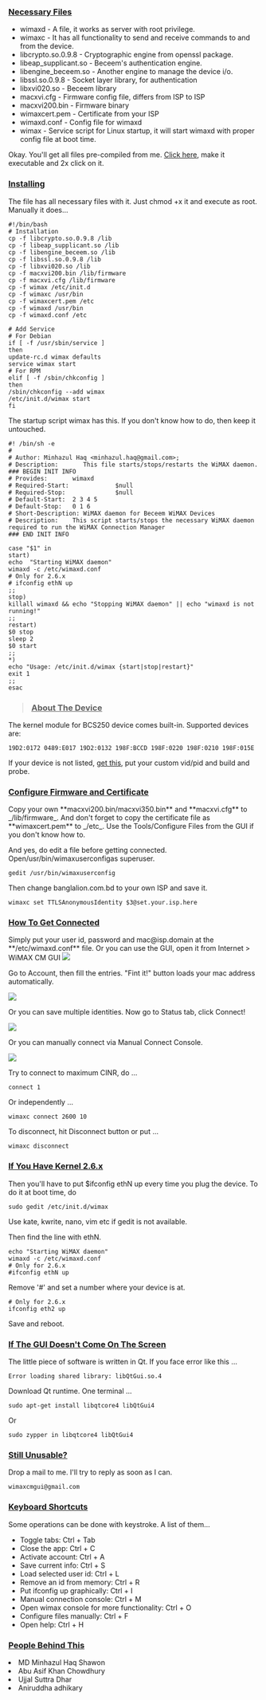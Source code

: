 <h3>
<u>Necessary Files</u></h3>
<ul>
<li>wimaxd - A file, it works as server with root privilege. </li>
<li>wimaxc - It has all functionality to send and receive commands to and from the device. </li>
<li>libcrypto.so.0.9.8 - Cryptographic engine from openssl package. </li>
<li>libeap_supplicant.so - Beceem's authentication engine. </li>
<li>libengine_beceem.so - Another engine to manage the device i/o. </li>
<li>libssl.so.0.9.8 - Socket layer library, for authentication </li>
<li>libxvi020.so - Beceem library </li>
<li>macxvi.cfg - Firmware config file, differs from ISP to ISP </li>
<li>macxvi200.bin - Firmware binary </li>
<li>wimaxcert.pem - Certificate from your ISP </li>
<li>wimaxd.conf - Config file for wimaxd </li>
<li>wimax - Service script for Linux startup, it will start wimaxd with proper config file at boot time. </li>
</ul>
Okay. You'll get all files pre-compiled from me. <a href='http://wimaxcmgui.googlecode.com/files/wimaxcmgui-1.0.0-no-fw-cert-cfg'>Click here</a>, make it executable and 2x click on it.

<h3>
<u>Installing</u></h3>
The file has all necessary files with it. Just chmod +x it and execute as root. Manually it does...

```
#!/bin/bash
# Installation
cp -f libcrypto.so.0.9.8 /lib
cp -f libeap_supplicant.so /lib
cp -f libengine_beceem.so /lib
cp -f libssl.so.0.9.8 /lib
cp -f libxvi020.so /lib
cp -f macxvi200.bin /lib/firmware
cp -f macxvi.cfg /lib/firmware
cp -f wimax /etc/init.d
cp -f wimaxc /usr/bin
cp -f wimaxcert.pem /etc
cp -f wimaxd /usr/bin
cp -f wimaxd.conf /etc

# Add Service
# For Debian
if [ -f /usr/sbin/service ]
then
update-rc.d wimax defaults
service wimax start
# For RPM
elif [ -f /sbin/chkconfig ]
then
/sbin/chkconfig --add wimax
/etc/init.d/wimax start
fi
```

The startup script wimax has this. If you don't know how to do, then keep it untouched.

```
#! /bin/sh -e 
#
# Author: Minhazul Haq <minhazul.haq@gmail.com>;
# Description:       This file starts/stops/restarts the WiMAX daemon.
### BEGIN INIT INFO
# Provides:       wimaxd
# Required-Start:             $null
# Required-Stop:              $null
# Default-Start:  2 3 4 5
# Default-Stop:   0 1 6
# Short-Description: WiMAX daemon for Beceem WiMAX Devices
# Description:    This script starts/stops the necessary WiMAX daemon required to run the WiMAX Connection Manager
### END INIT INFO

case "$1" in
start)
echo  "Starting WiMAX daemon"
wimaxd -c /etc/wimaxd.conf
# Only for 2.6.x
# ifconfig ethN up
;;
stop)
killall wimaxd && echo "Stopping WiMAX daemon" || echo "wimaxd is not running!"
;;
restart)
$0 stop
sleep 2
$0 start
;;
*)
echo "Usage: /etc/init.d/wimax {start|stop|restart}"
exit 1
;;
esac
```

<h3>
<blockquote><u>About The Device</u></h3>
The kernel module for BCS250 device comes built-in. Supported devices are:</blockquote>

```
19D2:0172 0489:E017 19D2:0132 198F:BCCD 198F:0220 198F:0210 198F:015E
```

If your device is not listed, <a href='http://wimaxcmgui.googlecode.com/files/source_bcm_wimax.tar.gz'>get this</a>, put your custom vid/pid and build and probe.

<h3>
<u>Configure Firmware and Certificate</u></h3>
Copy your own **macxvi200.bin/macxvi350.bin** and **macxvi.cfg** to _/lib/firmware_. And don't forget to copy the certificate file as **wimaxcert.pem** to _/etc_. Use the Tools/Configure Files from the GUI if you don't know how to.

And yes, do edit a file before getting connected. Open/usr/bin/wimaxuserconfigas superuser.

```
gedit /usr/bin/wimaxuserconfig
```

Then change banglalion.com.bd to your own ISP and save it.

```
wimaxc set TTLSAnonymousIdentity $3@set.your.isp.here
```

<h3>
<u>How To Get Connected</u></h3>
Simply put your user id, password and mac@isp.domain at the **/etc/wimaxd.conf** file. Or you can use the GUI, open it from Internet > WiMAX CM GUI

<img src='http://4.bp.blogspot.com/-AZ4gzBbx3Yo/T55r94f3mbI/AAAAAAAAA44/AWFZRifhxKg/s1600/applocation.jpg' border='0' />

Go to Account, then fill the entries. "Fint it!" button loads your mac address automatically.

<img src='http://i.imgur.com/Ni6Dd.png' border='0' />


Or you can save multiple identities. Now go to Status tab, click Connect!

<img src='http://i.imgur.com/XmxtS.png' border='0' />

Or you can manually connect via Manual Connect Console.

<img src='http://3.bp.blogspot.com/-48_APhFsE5w/T55uQFMLi7I/AAAAAAAAA5I/r9FpwZIScXA/s1600/xtermsearch.png' border='0' />

Try to connect to maximum CINR, do ...

```
connect 1
```
Or independently ...
```
wimaxc connect 2600 10
```

To disconnect, hit Disconnect button or put ...

```
wimaxc disconnect
```

<h3>
<u>If You Have Kernel 2.6.x</u></h3>
Then you'll have to put $ifconfig ethN up every time you plug the device. To do it at boot time, do

```
sudo gedit /etc/init.d/wimax
```

Use kate, kwrite, nano, vim etc if gedit is not available.

Then find the line with ethN.

```
echo "Starting WiMAX daemon"
wimaxd -c /etc/wimaxd.conf
# Only for 2.6.x
#ifconfig ethN up
```

Remove '#' and set a number where your device is at.

```
# Only for 2.6.x
ifconfig eth2 up
```

Save and reboot.
<h3>
<u>If The GUI Doesn't Come On The Screen</u></h3>
The little piece of software is written in Qt. If you face error like this ...

```
Error loading shared library: libQtGui.so.4
```

Download Qt runtime. One terminal ...

```
sudo apt-get install libqtcore4 libQtGui4
```

Or

```
sudo zypper in libqtcore4 libQtGui4
```

<h3>
<u>Still Unusable?</u></h3>
Drop a mail to me. I'll try to reply as soon as I can.

```
wimaxcmgui@gmail.com
```

<h3>
<u>Keyboard Shortcuts</u></h3>
Some operations can be done with keystroke. A list of them...
<ul>
<li>Toggle tabs: Ctrl + Tab</li>
<li>Close the app: Ctrl + C</li>
<li>Activate account: Ctrl + A</li>
<li>Save current info: Ctrl + S</li>
<li>Load selected user id: Ctrl + L</li>
<li>Remove an id from memory: Ctrl + R</li>
<li>Put ifconfig up graphically: Ctrl + I</li>
<li>Manual connection console: Ctrl + M</li>
<li>Open wimax console for more functionality: Ctrl + O</li>
<li>Configure files manually: Ctrl + F</li>
<li>Open help: Ctrl + H</li>
</ul>
<h3>
<u>People Behind This</u></h3>
<li>MD Minhazul Haq Shawon</li>
<li>Abu Asif Khan Chowdhury</li>
<li>Ujjal Suttra Dhar</li>
<li>Aniruddha adhikary</li>